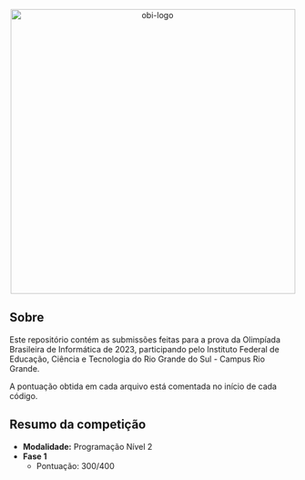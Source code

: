 <p align="center">
  <img src="https://olimpiada.ic.unicamp.br/static/extras/misc/logo-obi2023-preto.svg" alt="obi-logo" width="500">
</p>

## Sobre

Este repositório contém as submissões feitas para a prova da Olimpíada Brasileira de Informática de 2023, participando pelo Instituto Federal de Educação, Ciência e Tecnologia do Rio Grande do Sul - Campus Rio Grande. 

A pontuação obtida em cada arquivo está comentada no início de cada código.

## Resumo da competição

-   **Modalidade:** Programação Nível 2
-   **Fase 1**
    -   Pontuação: 300/400
